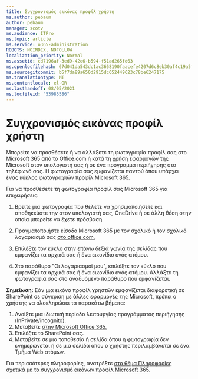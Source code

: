 ```yaml
---
title: Συγχρονισμός εικόνας προφίλ χρήστη
ms.author: pebaum
author: pebaum
manager: scotv
ms.audience: ITPro
ms.topic: article
ms.service: o365-administration
ROBOTS: NOINDEX, NOFOLLOW
localization_priority: Normal
ms.assetid: cd7196af-3ed9-42e6-b594-f51ad265fd63
ms.openlocfilehash: 67d041da543dc1ac3668190faacefe4207d6c8eb30af4c19a5ff0833a3b46538
ms.sourcegitcommit: b5f7da89a650d2915dc652449623c78be6247175
ms.translationtype: MT
ms.contentlocale: el-GR
ms.lasthandoff: 08/05/2021
ms.locfileid: "53985586"
---
```

# <a name="sync-a-users-profile-picture"></a>Συγχρονισμός εικόνας προφίλ χρήστη

Μπορείτε να προσθέσετε ή να αλλάξετε τη φωτογραφία προφίλ σας στο Microsoft 365 από το Office.com ή κατά τη χρήση εφαρμογών της Microsoft στον υπολογιστή σας ή σε ένα πρόγραμμα περιήγησης στο τηλέφωνό σας. Η φωτογραφία σας εμφανίζεται παντού όπου υπάρχει ένας κύκλος φωτογραφιών προφίλ Microsoft 365.

Για να προσθέσετε τη φωτογραφία προφίλ σας Microsoft 365 για επιχειρήσεις:

1. Βρείτε μια φωτογραφία που θέλετε να χρησιμοποιήσετε και αποθηκεύστε την στον υπολογιστή σας, OneDrive ή σε άλλη θέση στην οποία μπορείτε να έχετε πρόσβαση.

2. Πραγματοποιήστε είσοδο Microsoft 365 με τον σχολικό ή τον σχολικό λογαριασμό σας [στο office.com.](https://www.office.com)

3. Επιλέξτε τον κύκλο στην επάνω δεξιά γωνία της σελίδας που εμφανίζει τα αρχικά σας ή ένα εικονίδιο ενός ατόμου.

4. Στο παράθυρο "Οι λογαριασμοί μου", επιλέξτε τον κύκλο που εμφανίζει τα αρχικά σας ή ένα εικονίδιο ενός ατόμου. Αλλάξτε τη φωτογραφία σας στο αναδυόμενο παράθυρο που εμφανίζεται.

**Σημείωση:** Εάν μια εικόνα προφίλ χρηστών εμφανίζεται διαφορετική σε SharePoint σε σύγκριση με άλλες εφαρμογές της Microsoft, πρέπει ο χρήστης να ολοκληρώσει τα παρακάτω βήματα:

1. Ανοίξτε μια ιδιωτική περίοδο λειτουργίας προγράμματος περιήγησης (InPrivate/incognito).
1. Μεταβείτε [στην Microsoft Office 365.](https://www.office.com)
1. Επιλέξτε το SharePoint σας.
1. Μεταβείτε σε μια τοποθεσία ή σελίδα όπου η φωτογραφία δεν ενημερώνεται ή σε μια σελίδα όπου ο χρήστης περιλαμβάνεται σε ένα Τμήμα Web ατόμων.

Για περισσότερες πληροφορίες, ανατρέξτε [στο θέμα Πληροφορίες σχετικά με το συγχρονισμό εικόνων προφίλ Microsoft 365.](https://support.office.com/article/information-about-profile-picture-synchronization-in-office-365-20594d76-d054-4af4-a660-401133e3d48a)


